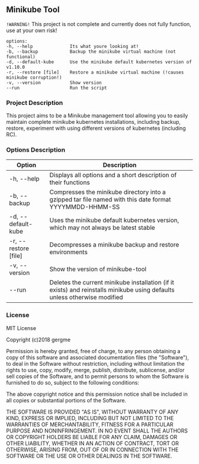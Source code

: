 ## Minikube Tool
`!WARNING!` This project is not complete and currently does not fully function, use at your own risk!

```
options:
-h, --help				Its what youre looking at!
-b, --backup			Backup the minikube virtual machine (not functional)
-d, --default-kube		Use the minikube default kubernetes version of v1.10.0
-r, --restore [file]	Restore a minikube virtual machine (!causes minikube corruption!)
-v, --version			Show version
--run					Run the script
```

### Project Description

This project aims to be a Minikube management tool allowing you to easily maintain complete minikube kubernetes installations, including backup, restore, experiment with using different versions of kubernetes (including RC).

### Options Description

| Option | Description |
|--------|--------|
|-h, --help|Displays all options and a short description of their functions |
|-b, --backup|Compresses the minikube directory into a gzipped tar file named with this date format YYYYMMDD-HHMM-SS|
|-d, --default-kube|Uses the minikube default kubernetes version, which may not always be latest stable|
|-r, --restore [file]|Decompresses a minikube backup and restore environments|
|-v, --version|Show the version of minikube-tool|
|--run|Deletes the current minikube installation (if it exists) and reinstalls minikube using defaults unless otherwise modified|

### License

MIT License

Copyright (c)2018 gergme

Permission is hereby granted, free of charge, to any person obtaining a copy
of this software and associated documentation files (the "Software"), to deal
in the Software without restriction, including without limitation the rights
to use, copy, modify, merge, publish, distribute, sublicense, and/or sell
copies of the Software, and to permit persons to whom the Software is
furnished to do so, subject to the following conditions:

The above copyright notice and this permission notice shall be included in all
copies or substantial portions of the Software.

THE SOFTWARE IS PROVIDED "AS IS", WITHOUT WARRANTY OF ANY KIND, EXPRESS OR
IMPLIED, INCLUDING BUT NOT LIMITED TO THE WARRANTIES OF MERCHANTABILITY,
FITNESS FOR A PARTICULAR PURPOSE AND NONINFRINGEMENT. IN NO EVENT SHALL THE
AUTHORS OR COPYRIGHT HOLDERS BE LIABLE FOR ANY CLAIM, DAMAGES OR OTHER
LIABILITY, WHETHER IN AN ACTION OF CONTRACT, TORT OR OTHERWISE, ARISING FROM,
OUT OF OR IN CONNECTION WITH THE SOFTWARE OR THE USE OR OTHER DEALINGS IN THE
SOFTWARE.

